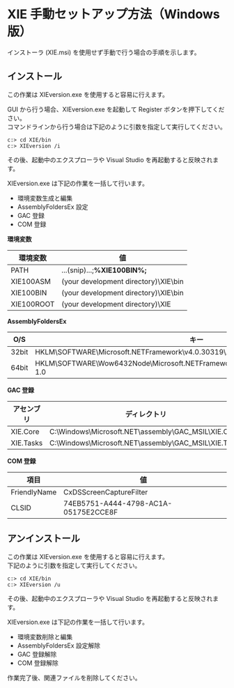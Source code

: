 XIE 手動セットアップ方法（Windows 版）
====

インストーラ (XIE.msi) を使用せず手動で行う場合の手順を示します。  

## インストール

この作業は XIEversion.exe を使用すると容易に行えます。  

GUI から行う場合、XIEversion.exe を起動して Register ボタンを押下してください。  
コマンドラインから行う場合は下記のように引数を指定して実行してください。  

	c:> cd XIE/bin  
	c:> XIEversion /i  

その後、起動中のエクスプローラや Visual Studio を再起動すると反映されます。  

XIEversion.exe は下記の作業を一括して行います。

- 環境変数生成と編集
- AssemblyFoldersEx 設定
- GAC 登録
- COM 登録

**環境変数**

|環境変数|値|  
|--------|--|  
|PATH|...(snip)...;**%XIE100BIN%;**|  
|XIE100ASM |(your development directory)\XIE\bin|  
|XIE100BIN |(your development directory)\XIE\bin|  
|XIE100ROOT|(your development directory)\XIE|  

**AssemblyFoldersEx**

|O/S|キー|  
|---|----|  
|32bit|HKLM\SOFTWARE\Microsoft\.NETFramework\v4.0.30319\AssemblyFoldersEx\XIE 1.0|  
|64bit|HKLM\SOFTWARE\Wow6432Node\Microsoft\.NETFramework\v4.0.30319\AssemblyFoldersEx\XIE 1.0|  

**GAC 登録**

|アセンブリ|ディレクトリ|  
|----------|------------|  
|XIE.Core|C:\Windows\Microsoft.NET\assembly\GAC_MSIL\XIE.Core|  
|XIE.Tasks|C:\Windows\Microsoft.NET\assembly\GAC_MSIL\XIE.Tasks|  

**COM 登録**

|項目|値|  
|----|--|  
|FriendlyName|CxDSScreenCaptureFilter|  
|CLSID|74EB5751-A444-4798-AC1A-05175E2CCE8F|  


## アンインストール

この作業は XIEversion.exe を使用すると容易に行えます。  
下記のように引数を指定して実行してください。  

	c:> cd XIE/bin  
	c:> XIEversion /u  

その後、起動中のエクスプローラや Visual Studio を再起動すると反映されます。  

XIEversion.exe は下記の作業を一括して行います。

- 環境変数削除と編集
- AssemblyFoldersEx 設定解除
- GAC 登録解除
- COM 登録解除

作業完了後、関連ファイルを削除してください。  
